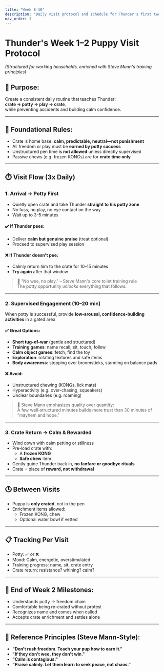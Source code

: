 ```yaml
---
title: "Week 8-10"
description: "Daily visit protocol and schedule for Thunder's first two weeks (8–10 weeks old)"
nav_order: 3
---
```


# Thunder's Week 1–2 Puppy Visit Protocol  
*(Structured for working households, enriched with Steve Mann's training principles)*

## 🧠 Purpose:
Create a consistent daily routine that teaches Thunder:  
**crate → potty → play → crate**,  
while preventing accidents and building calm confidence.

---

## 🔑 Foundational Rules:
- Crate is home base: **calm, predictable, neutral—not punishment**  
- All freedom or play must be **earned by potty success**
- Unstructured pen time is **not allowed** unless directly supervised
- Passive chews (e.g. frozen KONGs) are for **crate time only**

---

## ⏱️ Visit Flow (3x Daily)

### 1. **Arrival → Potty First**
- Quietly open crate and take Thunder **straight to his potty zone**
- No fuss, no play, no eye contact on the way  
- Wait up to 3–5 minutes

#### ✔️ If Thunder pees:
- Deliver **calm but genuine praise** (treat optional)
- Proceed to supervised play session

#### ❌ If Thunder doesn't pee:
- Calmly return him to the crate for 10–15 minutes  
- **Try again** after that window

> 💬 "No wee, no play." – Steve Mann's core toilet training rule  
> The potty opportunity *unlocks* everything that follows.

---

### 2. **Supervised Engagement (10–20 min)**

When potty is successful, provide **low-arousal, confidence-building activities** in a gated area:

#### ✅ Great Options:
- **Short tug-of-war** (gentle and structured)
- **Training games**: name recall, sit, touch, follow
- **Calm object games**: fetch, find the toy
- **Exploration**: rotating textures and safe items
- **Body awareness**: stepping over broomsticks, standing on balance pads

#### ❌ Avoid:
- Unstructured chewing (KONGs, lick mats)
- Hyperactivity (e.g. over-chasing, squeakers)
- Unclear boundaries (e.g. roaming)

> 🧠 Steve Mann emphasizes quality over quantity:  
> A few well-structured minutes builds more trust than 30 minutes of "mayhem and hope."

---

### 3. **Crate Return → Calm & Rewarded**
- Wind down with calm petting or stillness
- Pre-load crate with:
  - A **frozen KONG**
  - **Safe chew** item
- Gently guide Thunder back in, **no fanfare or goodbye rituals**
- Crate = place of **reward, not withdrawal**

---

## 🕓 Between Visits
- Puppy is **only crated**, not in the pen
- Enrichment items allowed:
  - Frozen KONG, chew
  - Optional water bowl if vetted

---

## 📋 Tracking Per Visit
- Potty: ✅ or ❌
- Mood: Calm, energetic, overstimulated
- Training progress: name, sit, crate entry
- Crate return: resistance? whining? calm?

---

## 🎯 End of Week 2 Milestones:
- Understands potty → freedom chain
- Comfortable being re-crated without protest
- Recognizes name and comes when called
- Accepts crate enrichment and settles alone

---

## 📘 Reference Principles (Steve Mann-Style):
- **"Don't rush freedom. Teach your pup how to earn it."**
- **"If they don't wee, they don't win."**
- **"Calm is contagious."**
- **"Praise calmly. Let them learn to seek peace, not chaos."**

